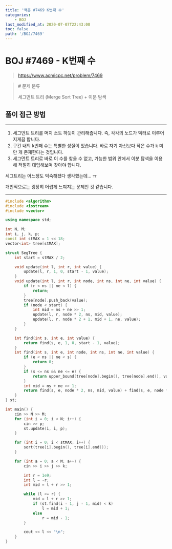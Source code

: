 ```yaml
---
title: '백준 #7469 K번째 수'
categories:
    - BOJ
last_modified_at: 2020-07-07T22:43:00
toc: false
path: '/BOJ/7469'
---
```


# BOJ #7469 - K번째 수

> https://www.acmicpc.net/problem/7469


> \# 문제 분류
> 
> 세그먼트 트리 (Merge Sort Tree) + 이분 탐색

## 풀이 접근 방법

---

1. 세그먼트 트리를 머지 소트 하듯이 관리해줍니다. 즉, 각각의 노드가 벡터로 이루어지게끔 합니다.
2. 구간 내의 k번째 수는 특별한 성질이 있습니다. 바로 자기 자신보다 작은 수가 k 미만 개 존재한다는 것입니다.
3. 세그먼트 트리로 바로 이 수를 찾을 수 없고, 가능한 범위 안에서 이분 탐색을 이용해 적절히 대입해보며 찾아야 합니다.

세그트리는 어느정도 익숙해졌다 생각했는데... ㅠ

개인적으로는 굉장히 어렵게 느껴지는 문제인 것 같습니다.

---

```c++
#include <algorithm>
#include <iostream>
#include <vector>

using namespace std;

int N, M;
int i, j, k, p;
const int stMAX = 1 << 18;
vector<int> tree[stMAX];

struct SegTree {
    int start = stMAX / 2;

    void update(int l, int r, int value) {
        update(l, r, 1, 0, start - 1, value);
    }
    void update(int l, int r, int node, int ns, int ne, int value) {
        if (r < ns || ne < l) {
            return;
        }
        tree[node].push_back(value);
        if (node < start) {
            int mid = ns + ne >> 1;
            update(l, r, node * 2, ns, mid, value);
            update(l, r, node * 2 + 1, mid + 1, ne, value);
        }
    }

    int find(int s, int e, int value) {
        return find(s, e, 1, 0, start - 1, value);
    }
    int find(int s, int e, int node, int ns, int ne, int value) {
        if (e < ns || ne < s) {
            return 0;
        }
        if (s <= ns && ne <= e) {
            return upper_bound(tree[node].begin(), tree[node].end(), value) - tree[node].begin();
        }
        int mid = ns + ne >> 1;
        return find(s, e, node * 2, ns, mid, value) + find(s, e, node * 2 + 1, mid + 1, ne, value);
    }
} st;

int main() {
    cin >> N >> M;
    for (int i = 0; i < N; i++) {
        cin >> p;
        st.update(i, i, p);
    }

    for (int i = 0; i < stMAX; i++) {
        sort(tree[i].begin(), tree[i].end());
    }

    for (int a = 0; a < M; a++) {
        cin >> i >> j >> k;

        int r = 1e9;
        int l = -r;
        int mid = l + r >> 1;

        while (l <= r) {
            mid = l + r >> 1;
            if (st.find(i - 1, j - 1, mid) < k)
                l = mid + 1;
            else
                r = mid - 1;
        }

        cout << l << "\n";
    }
}
```

